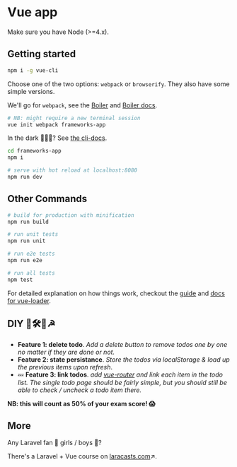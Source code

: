 # Vue app
Make sure you have Node (>=4.x).

## Getting started
```bash
npm i -g vue-cli
```

Choose one of the two options: `webpack` or `browserify`. They also have some simple versions.

We'll go for `webpack`, see the [Boiler](https://github.com/vuejs-templates/webpack) and [Boiler docs](http://vuejs-templates.github.io/webpack/index.html).

```bash
# NB: might require a new terminal session
vue init webpack frameworks-app
```
In the dark 🌃🌙🌚? See [the cli-docs](https://github.com/vuejs/vue-cli).


```bash
cd frameworks-app
npm i

# serve with hot reload at localhost:8080
npm run dev
```

## Other Commands

``` bash
# build for production with minification
npm run build

# run unit tests
npm run unit

# run e2e tests
npm run e2e

# run all tests
npm test
```

For detailed explanation on how things work, checkout the [guide](http://vuejs-templates.github.io/webpack/) and [docs for vue-loader](http://vuejs.github.io/vue-loader).


## DIY 🔨🛠🔧☭
- **Feature 1: delete todo**. *Add a delete button to remove todos one by one no matter if they are done or not.*
- **Feature 2: state persistance**. *Store the todos via localStorage & load up the previous items upon refresh*.
- 💤 **Feature 3: link todos**. *add [vue-router](https://github.com/vuejs/vue-router) and link each item in the todo list. The single todo page should be fairly simple, but you should still be able to check / uncheck a todo item there.*

**NB: this will count as 50% of your exam score! 😱**

## More
Any Laravel fan 💁 girls / boys 💂?

There's a Laravel + Vue course on [laracasts.com](https://laracasts.com/series/learning-vue-step-by-step)↗️. 